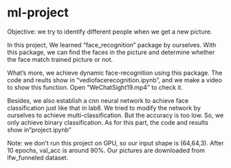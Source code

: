 # ml-project
Objective: we try to identify different people when we get a new picture.


In this project, We learned “face_recognition” package by ourselves. With this package, we can find the faces in the picture and determine whether the face match trained picture or not.

What’s more, we achieve dynamic face-recognition using this package. The code and reults show in “vediofacerecognition.ipynb”, and we make a video to show this function. Open “WeChatSight19.mp4” to check it.

Besides, we also establish a cnn neural network to achieve face classification just like that in lab8. We tried to modify the network by ourselves to achieve multi-classification. But the accuracy is too low. So, we only achieve binary classification. As for this part, the code and results show in”project.ipynb”

Note: we don’t run this project on GPU, so our input shape is (64,64,3). After 10 epochs, val_acc is around 90%.
      Our pictures are downloaded from lfw_funneled dataset. 
